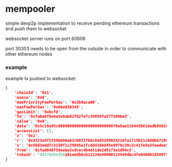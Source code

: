 # mempooler

simple devp2p implementation to receive pending ethereum transactions and push them to websocket

websocket server runs on port 60606

port 30303 needs to be open from the outside in order to communicate with other ethereum nodes


### example

example tx pushed to websocket:

```json
{
	'chainId': '0x1', 
	'nonce': '0x0', 
	'maxPriorityFeePerGas': '0x3b9aca00', 
	'maxFeePerGas': '0x66e030349', 
	'gasLimit': '0xbcfd', 
	'to': '0xfaba6f8e4a5e8ab82f62fe7c39859fa577269be3', 
	'value': '0x0', 
	'data': '0x5c19a95c00000000000000000000000078a8ae116443b61dadb88d186a0d9d6630f61259', 
	'accessList': [], 
	'v': '0x1', 
	'r': '0x4323a9f5339b686a61cb031fb6c84d5289024216fa1715b11cb80b671869f7d7', 
	's': '0x50d3eddfc3150f1c29845e1fcdd4166d45e8978c38c2c41fe9a3feedee5dae1b', 
	'from': '0xfad040759eebe2cdcec4b4e51de2d8173e1d94c5', 
	'txhash': '8437695e350a91e6db6cb12234e90906523949dbc4fe648d618589750bc44fda'
}
```